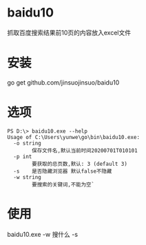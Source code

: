 # baidu10

抓取百度搜索结果前10页的内容放入excel文件

# 安装
go get github.com/jinsuojinsuo/baidu10

# 选项
    PS D:\> baidu10.exe --help
    Usage of C:\Users\yunwe\go\bin\baidu10.exe:
      -o string
            保存文件名,默认当前时间20200701T010101
      -p int
            要获取的总页数,默认: 3 (default 3)
      -s    是否隐藏浏览器 默认false不隐藏
      -w string
            要搜索的关键词,不能为空`


# 使用
baidu10.exe -w 搜什么 -s

